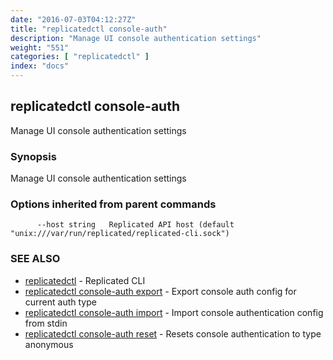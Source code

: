 ```yaml
---
date: "2016-07-03T04:12:27Z"
title: "replicatedctl console-auth"
description: "Manage UI console authentication settings"
weight: "551"
categories: [ "replicatedctl" ]
index: "docs"
---
```


## replicatedctl console-auth

Manage UI console authentication settings

### Synopsis


Manage UI console authentication settings

### Options inherited from parent commands

```
      --host string   Replicated API host (default "unix:///var/run/replicated/replicated-cli.sock")
```

### SEE ALSO
* [replicatedctl](/docs/reference/replicatedctl/)	 - Replicated CLI
* [replicatedctl console-auth export](/docs/reference/replicatedctl/replicatedctl_console-auth_export/)	 - Export console auth config for current auth type
* [replicatedctl console-auth import](/docs/reference/replicatedctl/replicatedctl_console-auth_import/)	 - Import console authentication config from stdin
* [replicatedctl console-auth reset](/docs/reference/replicatedctl/replicatedctl_console-auth_reset/)	 - Resets console authentication to type anonymous

